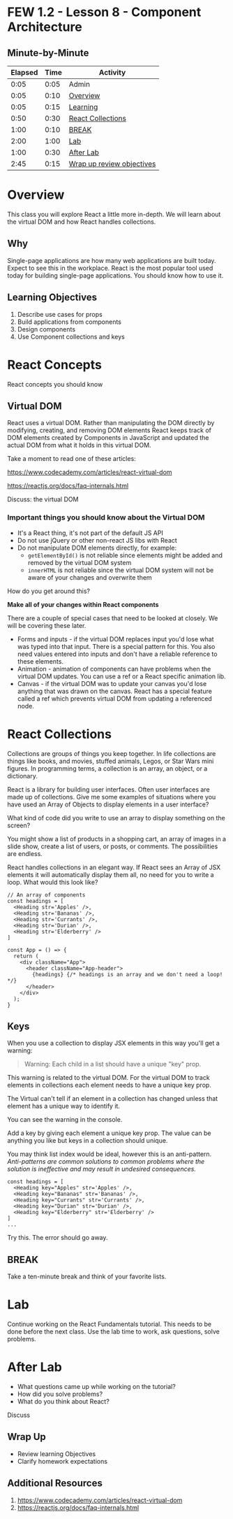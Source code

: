 <!-- .slide: data-background="./Images/header.svg" data-background-repeat="none" data-background-size="40% 40%" data-background-position="center 10%" class="header" -->
# FEW 1.2 - Lesson 8 - Component Architecture

<!-- Put a link to the slides so that students can find them -->

<!-- ➡️ [**Slides**](/Syllabus-Template/Slides/Lesson1.html ':ignore') -->

<!-- > -->

## Minute-by-Minute

| **Elapsed** | **Time** | **Activity** |
| ----------- | --------- | ------------ |
| 0:05 | 0:05 | Admin |
| 0:05 | 0:10 | [Overview](#overview) |
| 0:05 | 0:15 | [Learning](#learning-objectives) |
| 0:50 | 0:30 | [React Collections](#react-collection) |
| 1:00 | 0:10 | [BREAK](#break) |
| 2:00 | 1:00 | [Lab](#lab) |
| 1:00 | 0:30 | [After Lab](#after-lab) |
| 2:45 | 0:15 | [Wrap up review objectives](#wrap-up) |

<!-- > -->

# Overview

This class you will explore React a little more in-depth. We will learn about the virtual DOM and how React handles collections.

<!-- > -->

## Why

Single-page applications are how many web applications are built today. Expect to see this in the workplace. React is the most popular tool used today for building single-page applications. You should know how to use it.

<!-- > -->

## Learning Objectives

1. Describe use cases for props
1. Build applications from components
1. Design components
1. Use Component collections and keys

<!-- > -->

# React Concepts

React concepts you should know

<!-- > -->

## Virtual DOM

React uses a virtual DOM. Rather than manipulating the DOM directly by modifying, creating, and removing DOM elements React keeps track of DOM elements created by Components in JavaScript and updated the actual DOM from what it holds in this virtual DOM.

Take a moment to read one of these articles:

https://www.codecademy.com/articles/react-virtual-dom

https://reactjs.org/docs/faq-internals.html

Discuss: the virtual DOM

<!-- v -->

### Important things you should know about the Virtual DOM

- It's a React thing, it's not part of the default JS API
- Do not use jQuery or other non-react JS libs with React
- Do not manipulate DOM elements directly, for example:
  - `getElementById()` is not reliable since elements might be added and removed by the virtual DOM system
  - `innerHTML` is not reliable since the virtual DOM system will not be aware of your changes and overwrite them

How do you get around this?

**Make all of your changes within React components**

There are a couple of special cases that need to be looked at closely. We will be covering these later.

- Forms and inputs - if the virtual DOM replaces input you'd lose what was typed into that input. There is a special pattern for this. You also need values entered into inputs and don't have a reliable reference to these elements.
- Animation - animation of components can have problems when the virtual DOM updates. You can use a ref or a React specific animation lib.
- Canvas - if the virtual DOM was to update your canvas you'd lose anything that was drawn on the canvas. React has a special feature called a ref which prevents virtual DOM from updating a referenced node.

<!-- v -->

# React Collections

Collections are groups of things you keep together. In life collections are things like books, and movies, stuffed animals, Legos, or Star Wars mini figures. In programming terms, a collection is an array, an object, or a dictionary.

React is a library for building user interfaces. Often user interfaces are made up of collections. Give me some examples of situations where you have used an Array of Objects to display elements in a user interface?

What kind of code did you write to use an array to display something on the screen?

You might show a list of products in a shopping cart, an array of images in a slide show, create a list of users, or posts, or comments. The possibilities are endless.

React handles collections in an elegant way. If React sees an Array of JSX elements it will automatically display them all, no need for you to write a loop. What would this look like?

```JS
// An array of components
const headings = [
  <Heading str='Apples' />,
  <Heading str='Bananas' />,
  <Heading str='Currants' />,
  <Heading str='Durian' />,
  <Heading str='Elderberry' />
]

const App = () => {
  return (
    <div className="App">
      <header className="App-header">
        {headings} {/* headings is an array and we don't need a loop! */}
      </header>
    </div>
  );
}
```

## Keys

When you use a collection to display JSX elements in this way you'll get a warning:

> Warning: Each child in a list should have a unique "key" prop.

This warning is related to the virtual DOM. For the virtual DOM to track elements in collections each element needs to have a unique key prop.

The Virtual can't tell if an element in a collection has changed unless that element has a unique way to identify it.

You can see the warning in the console.

Add a key by giving each element a unique key prop. The value can be anything you like but keys in a collection should unique.

You may think list index would be ideal, however this is an anti-pattern. *Anti-patterns are common solutions to common problems where the solution is ineffective and may result in undesired consequences.*

```JS
const headings = [
  <Heading key="Apples" str='Apples' />,
  <Heading key="Bananas" str='Bananas' />,
  <Heading key="Currants" str='Currants' />,
  <Heading key="Durian" str='Durian' />,
  <Heading key="Elderberry" str='Elderberry' />
]
...
```

Try this. The error should go away.

<!-- .slide: data-background="#087CB8" -->
## BREAK

Take a ten-minute break and think of your favorite lists.

<!-- > -->

# Lab

Continue working on the React Fundamentals tutorial. This needs to be done before the next class. Use the lab time to work, ask questions, solve problems.

<!-- v -->

# After Lab

- What questions came up while working on the tutorial?
- How did you solve problems?
- What do you think about React?

Discuss

<!-- v -->

## Wrap Up

- Review learning Objectives
- Clarify homework expectations

<!-- > -->

## Additional Resources

1. https://www.codecademy.com/articles/react-virtual-dom
1. https://reactjs.org/docs/faq-internals.html
